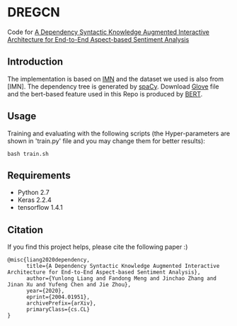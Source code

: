 # DREGCN
Code for [A Dependency Syntactic Knowledge Augmented Interactive Architecture for End-to-End Aspect-based Sentiment Analysis](https://arxiv.org/abs/2004.01951)

## Introduction

The implementation is based on [IMN](https://github.com/ruidan/IMN-E2E-ABSA) and the dataset we used is also from [IMN]. The dependency tree is generated by [spaCy](https://spacy.io/). Download [Glove](http://nlp.stanford.edu/data/glove.840B.300d.zip) file and the bert-based feature used in this Repo is produced by [BERT](https://github.com/google-research/bert).

## Usage

Training and evaluating with the following scripts (the Hyper-parameters are shown in 'train.py' file and you may change them for better results): 

```
bash train.sh
```

## Requirements

+ Python 2.7
+ Keras 2.2.4
+ tensorflow 1.4.1

## Citation

If you find this project helps, please cite the following paper :)

```
@misc{liang2020dependency,
      title={A Dependency Syntactic Knowledge Augmented Interactive Architecture for End-to-End Aspect-based Sentiment Analysis}, 
      author={Yunlong Liang and Fandong Meng and Jinchao Zhang and Jinan Xu and Yufeng Chen and Jie Zhou},
      year={2020},
      eprint={2004.01951},
      archivePrefix={arXiv},
      primaryClass={cs.CL}
}
```
